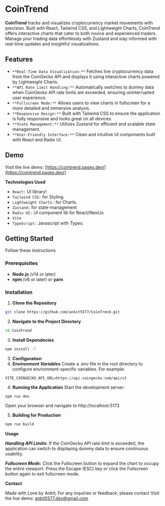 # CoinTrend

**CoinTrend** tracks and visualizes cryptocurrency market movements with precision. Built with React, Tailwind CSS, and Lightweight Charts, CoinTrend offers interactive charts that cater to both novice and experienced traders. Manage your trading data effortlessly with Zustand and stay informed with real-time updates and insightful visualizations.

## Features

- `**Real-Time Data Visualization:**` Fetches live cryptocurrency data from the CoinGecko API and displays it using interactive charts powered by Lightweight Charts.
- `**API Rate Limit Handling:**` Automatically switches to dummy data when CoinGecko API rate limits are exceeded, ensuring uninterrupted user experience.
- `**Fullscreen Mode:**` Allows users to view charts in fullscreen for a more detailed and immersive analysis.
- `**Responsive Design:**` Built with Tailwind CSS to ensure the application is fully responsive and looks great on all devices.
- `**State Management:**` Utilizes Zustand for efficient and scalable state management.
- `**User-Friendly Interface:**` Clean and intuitive UI components built with React and Radix UI.

## Demo

Visit the live demo: [https://cointrend.pages.dev/](https://cointrend.pages.dev/)

**Technologies Used**

- `React:` UI library!
- `Tailwind CSS:` for Styling.
- `Lightweight Charts:` for Charts.
- `Zustand:` for state-management
- `Radix UI:` UI component lib for React/NextJs
- `Vite`
- `TypeScript:` Javascript with Types.

## Getting Started

Follow these instructions

### Prerequisites

- **Node.js** (v14 or later)
- **npm** (v6 or later) or **yarn**

### Installation

1. **Clone the Repository**

```bash
git clone https://github.com/ankit5577/CoinTrend.git
```

2. **Navigate to the Project Directory**

```bash
cd CoinTrend
```

3. **Install Dependecies**

```bash
npm install -f
```

3. **Configuration**
1. **_Environment Variables_**
   Create a .env file in the root directory to configure environment-specific variables. For example:

```env
VITE_COINGECKO_API_URL=https://api.coingecko.com/api/v3
```

4. **Running the Application**
   Start the development server:

```bash
npm run dev
```

Open your browser and navigate to http://localhost:5173

5. **Building for Production**

```bash
npm run build
```

**Usage**

**_Handling API Limits:_**
If the CoinGecko API rate limit is exceeded, the application can switch to displaying dummy data to ensure continuous usability.

**_Fullscreen Mode:_**
Click the Fullscreen button to expand the chart to occupy the entire viewport.
Press the Escape (ESC) key or click the Fullscreen button again to exit fullscreen mode.

**Contact**

Made with Love by Ankit;
For any inquiries or feedback, please contact Visit the live demo: [ankit5577.dev@gmail.com](mailto:ankit5577.dev@gmail.com)
